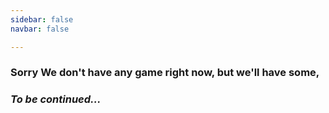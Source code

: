 ```yaml
---
sidebar: false
navbar: false

---
```


### Sorry We don't have any game right now, but we'll have some, 

### *To be continued...*


